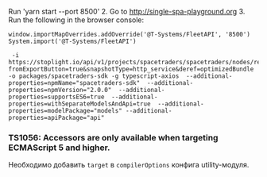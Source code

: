 
 Run 'yarn start --port 8500'
2. Go to http://single-spa-playground.org
3. Run the following in the browser console:
```
window.importMapOverrides.addOverride('@T-Systems/FleetAPI', '8500')
System.import('@T-Systems/FleetAPI')
``` 

```
 -i https://stoplight.io/api/v1/projects/spacetraders/spacetraders/nodes/reference/SpaceTraders.json?fromExportButton=true&snapshotType=http_service&deref=optimizedBundle -o packages/spacetraders-sdk -g typescript-axios  --additional-properties=npmName="spacetraders-sdk"  --additional-properties=npmVersion="2.0.0"  --additional-properties=supportsES6=true  --additional-properties=withSeparateModelsAndApi=true  --additional-properties=modelPackage="models" --additional-properties=apiPackage="api"
```

### TS1056: Accessors are only available when targeting ECMAScript 5 and higher.

Необходимо добавить `target`  в `compilerOptions` конфига utility-модуля.